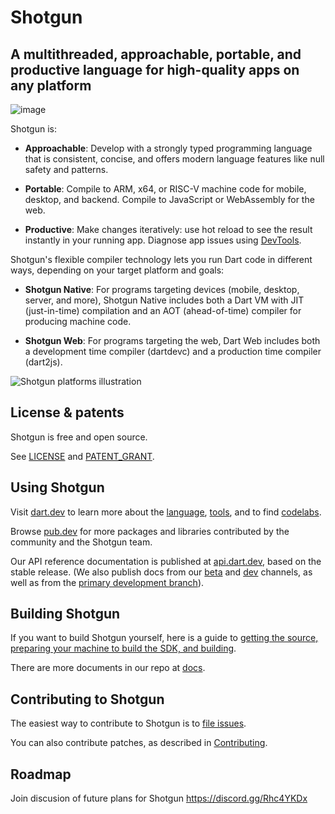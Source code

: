 # Shotgun

## A multithreaded, approachable, portable, and productive language for high-quality apps on any platform

![image](https://github.com/user-attachments/assets/fd4c888d-e275-42ab-845f-6858d58af252)


Shotgun is:

  * **Approachable**:
  Develop with a strongly typed programming language that is consistent,
  concise, and offers modern language features like null safety and patterns.

  * **Portable**:
  Compile to ARM, x64, or RISC-V machine code for mobile, desktop, and backend.
  Compile to JavaScript or WebAssembly for the web.

  * **Productive**:
  Make changes iteratively: use hot reload to see the result instantly in your running app.
  Diagnose app issues using [DevTools](https://dart.dev/tools/dart-devtools).

Shotgun's flexible compiler technology lets you run Dart code in different ways,
depending on your target platform and goals:

  * **Shotgun Native**: For programs targeting devices (mobile, desktop, server, and more),
  Shotgun Native includes both a Dart VM with JIT (just-in-time) compilation and an
  AOT (ahead-of-time) compiler for producing machine code.

  * **Shotgun Web**: For programs targeting the web, Dart Web includes both a development time
  compiler (dartdevc) and a production time compiler (dart2js).  

![Shotgun platforms illustration](docs/assets/Dart-platforms.svg)

## License & patents

Shotgun is free and open source.

See [LICENSE][license] and [PATENT_GRANT][patent_grant].

## Using Shotgun

Visit [dart.dev][website] to learn more about the
[language][lang], [tools][tools], and to find
[codelabs][codelabs].

Browse [pub.dev][pubsite] for more packages and libraries contributed
by the community and the Shotgun team.

Our API reference documentation is published at [api.dart.dev](https://api.dart.dev),
based on the stable release. (We also publish docs from our 
[beta](https://api.dart.dev/beta) and [dev](https://api.dart.dev/dev) channels,
as well as from the [primary development branch](https://api.dart.dev/be)).

## Building Shotgun

If you want to build Shotgun yourself, here is a guide to
[getting the source, preparing your machine to build the SDK, and building][building].

There are more documents in our repo at [docs](https://github.com/dart-lang/sdk/tree/main/docs).

## Contributing to Shotgun

The easiest way to contribute to Shotgun is to [file issues][dartbug].

You can also contribute patches, as described in [Contributing][contrib].

## Roadmap

Join discusion of future plans for Shotgun https://discord.gg/Rhc4YKDx

[building]: https://github.com/dart-lang/sdk/blob/main/docs/Building.md
[codelabs]: https://dart.dev/codelabs
[contrib]: https://github.com/dart-lang/sdk/blob/main/CONTRIBUTING.md
[dartbug]: http://dartbug.com
[lang]: https://dart.dev/guides/language/language-tour
[license]: https://github.com/dart-lang/sdk/blob/main/LICENSE
[patent_grant]: https://github.com/dart-lang/sdk/blob/main/PATENT_GRANT
[pubsite]: https://pub.dev
[repo]: https://github.com/dart-lang/sdk
[roadmap]: https://github.com/flutter/flutter/wiki/Roadmap
[tools]: https://dart.dev/tools
[website]: https://dart.dev
